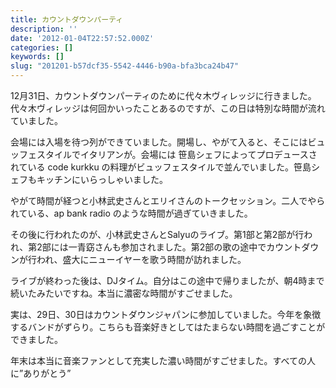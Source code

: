 ```yaml
---
title: カウントダウンパーティ
description: ''
date: '2012-01-04T22:57:52.000Z'
categories: []
keywords: []
slug: "201201-b57dcf35-5542-4446-b90a-bfa3bca24b47"
---
```

12月31日、カウントダウンパーティのために代々木ヴィレッジに行きました。代々木ヴィレッジは何回かいったことあるのですが、この日は特別な時間が流れていました。

会場には入場を待つ列ができていました。開場し、やがて入ると、そこにはビュッフェスタイルでイタリアンが。会場には 笹島シェフによってプロデュースされている code kurkku の料理がビュッフェスタイルで並んでいました。笹島シェフもキッチンにいらっしゃいました。

やがて時間が経つと小林武史さんとエリイさんのトークセッション。二人でやられている、ap bank radio のような時間が過ぎていきました。

その後に行われたのが、小林武史さんとSalyuのライブ。第1部と第2部が行われ、第2部には一青窈さんも参加されました。第2部の歌の途中でカウントダウンが行われ、盛大にニューイヤーを歌う時間が訪れました。

ライブが終わった後は、DJタイム。自分はこの途中で帰りましたが、朝4時まで続いたみたいですね。本当に濃密な時間がすごせました。

実は、29日、30日はカウントダウンジャパンに参加していました。今年を象徴するバンドがずらり。こちらも音楽好きとしてはたまらない時間を過ごすことができました。

年末は本当に音楽ファンとして充実した濃い時間がすごせました。すべての人に”ありがとう”